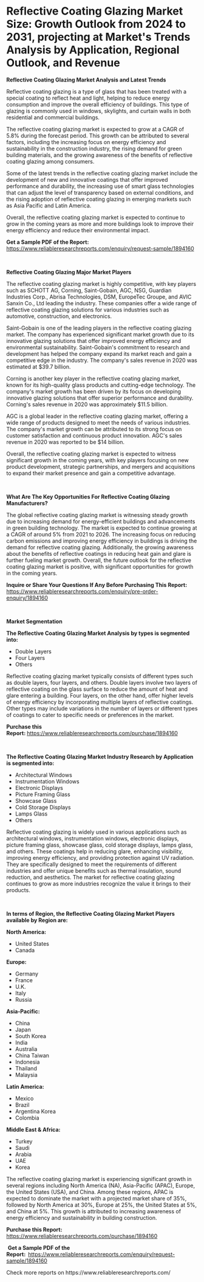 <p><h1>Reflective Coating Glazing Market Size: Growth Outlook from 2024 to 2031, projecting at Market's Trends Analysis by Application, Regional Outlook, and Revenue</h1></p><p><strong>Reflective Coating Glazing Market Analysis and Latest Trends</strong></p>
<p><p>Reflective coating glazing is a type of glass that has been treated with a special coating to reflect heat and light, helping to reduce energy consumption and improve the overall efficiency of buildings. This type of glazing is commonly used in windows, skylights, and curtain walls in both residential and commercial buildings.</p><p>The reflective coating glazing market is expected to grow at a CAGR of 5.8% during the forecast period. This growth can be attributed to several factors, including the increasing focus on energy efficiency and sustainability in the construction industry, the rising demand for green building materials, and the growing awareness of the benefits of reflective coating glazing among consumers.</p><p>Some of the latest trends in the reflective coating glazing market include the development of new and innovative coatings that offer improved performance and durability, the increasing use of smart glass technologies that can adjust the level of transparency based on external conditions, and the rising adoption of reflective coating glazing in emerging markets such as Asia Pacific and Latin America.</p><p>Overall, the reflective coating glazing market is expected to continue to grow in the coming years as more and more buildings look to improve their energy efficiency and reduce their environmental impact.</p></p>
<p><strong>Get a Sample PDF of the Report:&nbsp;</strong> <a href="https://www.reliableresearchreports.com/enquiry/request-sample/1894160">https://www.reliableresearchreports.com/enquiry/request-sample/1894160</a></p>
<p>&nbsp;</p>
<p><strong>Reflective Coating Glazing Major Market Players</strong></p>
<p><p>The reflective coating glazing market is highly competitive, with key players such as SCHOTT AG, Corning, Saint-Gobain, AGC, NSG, Guardian Industries Corp., Abrisa Technologies, DSM, EuropeTec Groupe, and AVIC Sanxin Co., Ltd leading the industry. These companies offer a wide range of reflective coating glazing solutions for various industries such as automotive, construction, and electronics.</p><p>Saint-Gobain is one of the leading players in the reflective coating glazing market. The company has experienced significant market growth due to its innovative glazing solutions that offer improved energy efficiency and environmental sustainability. Saint-Gobain's commitment to research and development has helped the company expand its market reach and gain a competitive edge in the industry. The company's sales revenue in 2020 was estimated at $39.7 billion.</p><p>Corning is another key player in the reflective coating glazing market, known for its high-quality glass products and cutting-edge technology. The company's market growth has been driven by its focus on developing innovative glazing solutions that offer superior performance and durability. Corning's sales revenue in 2020 was approximately $11.5 billion.</p><p>AGC is a global leader in the reflective coating glazing market, offering a wide range of products designed to meet the needs of various industries. The company's market growth can be attributed to its strong focus on customer satisfaction and continuous product innovation. AGC's sales revenue in 2020 was reported to be $14 billion.</p><p>Overall, the reflective coating glazing market is expected to witness significant growth in the coming years, with key players focusing on new product development, strategic partnerships, and mergers and acquisitions to expand their market presence and gain a competitive advantage.</p></p>
<p>&nbsp;</p>
<p><strong>What Are The Key Opportunities For Reflective Coating Glazing Manufacturers?</strong></p>
<p><p>The global reflective coating glazing market is witnessing steady growth due to increasing demand for energy-efficient buildings and advancements in green building technology. The market is expected to continue growing at a CAGR of around 5% from 2021 to 2026. The increasing focus on reducing carbon emissions and improving energy efficiency in buildings is driving the demand for reflective coating glazing. Additionally, the growing awareness about the benefits of reflective coatings in reducing heat gain and glare is further fueling market growth. Overall, the future outlook for the reflective coating glazing market is positive, with significant opportunities for growth in the coming years.</p></p>
<p><strong>Inquire or Share Your Questions If Any Before Purchasing This Report:</strong> <a href="https://www.reliableresearchreports.com/enquiry/pre-order-enquiry/1894160">https://www.reliableresearchreports.com/enquiry/pre-order-enquiry/1894160</a></p>
<p>&nbsp;</p>
<p><strong>Market Segmentation</strong></p>
<p><strong>The Reflective Coating Glazing Market Analysis by types is segmented into:</strong></p>
<p><ul><li>Double Layers</li><li>Four Layers</li><li>Others</li></ul></p>
<p><p>Reflective coating glazing market typically consists of different types such as double layers, four layers, and others. Double layers involve two layers of reflective coating on the glass surface to reduce the amount of heat and glare entering a building. Four layers, on the other hand, offer higher levels of energy efficiency by incorporating multiple layers of reflective coatings. Other types may include variations in the number of layers or different types of coatings to cater to specific needs or preferences in the market.</p></p>
<p><strong>Purchase this Report:&nbsp;</strong><a href="https://www.reliableresearchreports.com/purchase/1894160">https://www.reliableresearchreports.com/purchase/1894160</a></p>
<p>&nbsp;</p>
<p><strong>The Reflective Coating Glazing Market Industry Research by Application is segmented into:</strong></p>
<p><ul><li>Architectural Windows</li><li>Instrumentation Windows</li><li>Electronic Displays</li><li>Picture Framing Glass</li><li>Showcase Glass</li><li>Cold Storage Displays</li><li>Lamps Glass</li><li>Others</li></ul></p>
<p><p>Reflective coating glazing is widely used in various applications such as architectural windows, instrumentation windows, electronic displays, picture framing glass, showcase glass, cold storage displays, lamps glass, and others. These coatings help in reducing glare, enhancing visibility, improving energy efficiency, and providing protection against UV radiation. They are specifically designed to meet the requirements of different industries and offer unique benefits such as thermal insulation, sound reduction, and aesthetics. The market for reflective coating glazing continues to grow as more industries recognize the value it brings to their products.</p></p>
<p>&nbsp;</p>
<p><strong>In terms of Region, the Reflective Coating Glazing Market Players available by Region are:</strong></p>
<p>
    <p> <strong> North America: </strong>
        <ul>
            <li>United States</li>
            <li>Canada</li>
        </ul>
        </p> 
    <p> <strong> Europe: </strong>
        <ul>
            <li>Germany</li>
            <li>France</li>
            <li>U.K.</li>
            <li>Italy</li>
            <li>Russia</li>
        </ul>
        </p> 
    <p> <strong> Asia-Pacific: </strong>
        <ul>
            <li>China</li>
            <li>Japan</li>
            <li>South Korea</li>
            <li>India</li>
            <li>Australia</li>
            <li>China Taiwan</li>
            <li>Indonesia</li>
            <li>Thailand</li>
            <li>Malaysia</li>
        </ul>
        </p> 
    <p> <strong> Latin America: </strong>
        <ul>
            <li>Mexico</li>
            <li>Brazil</li>
            <li>Argentina Korea</li>
            <li>Colombia</li>
        </ul>
        </p> 
    <p> <strong> Middle East & Africa: </strong>
        <ul>
            <li>Turkey</li>
            <li>Saudi</li>
            <li>Arabia</li>
            <li>UAE</li>
            <li>Korea</li>
        </ul>
    </p>
    </p>
<p><p>The reflective coating glazing market is experiencing significant growth in several regions including North America (NA), Asia-Pacific (APAC), Europe, the United States (USA), and China. Among these regions, APAC is expected to dominate the market with a projected market share of 35%, followed by North America at 30%, Europe at 25%, the United States at 5%, and China at 5%. This growth is attributed to increasing awareness of energy efficiency and sustainability in building construction.</p></p>
<p><strong>Purchase this Report: </strong><a href="https://www.reliableresearchreports.com/purchase/1894160">https://www.reliableresearchreports.com/purchase/1894160</a></p>
<p>&nbsp;<strong>Get a Sample PDF of the Report:&nbsp;&nbsp;</strong><a href="https://www.reliableresearchreports.com/enquiry/request-sample/1894160">https://www.reliableresearchreports.com/enquiry/request-sample/1894160</a></p>
<p><strong></strong></p>
<p>Check more reports on https://www.reliableresearchreports.com/</p>
